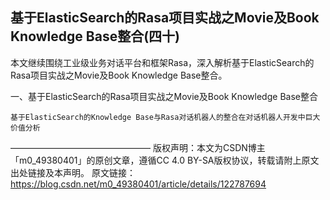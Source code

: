 ## 基于ElasticSearch的Rasa项目实战之Movie及Book Knowledge Base整合(四十)

本文继续围绕工业级业务对话平台和框架Rasa，深入解析基于ElasticSearch的Rasa项目实战之Movie及Book Knowledge Base整合。

一、基于ElasticSearch的Rasa项目实战之Movie及Book Knowledge Base整合

    基于ElasticSearch的Knowledge Base与Rasa对话机器人的整合在对话机器人开发中巨大价值分析


————————————————
版权声明：本文为CSDN博主「m0_49380401」的原创文章，遵循CC 4.0 BY-SA版权协议，转载请附上原文出处链接及本声明。
原文链接：https://blog.csdn.net/m0_49380401/article/details/122787694
